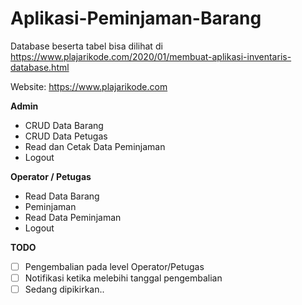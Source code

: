 # Aplikasi-Peminjaman-Barang

Database beserta tabel bisa dilihat di https://www.plajarikode.com/2020/01/membuat-aplikasi-inventaris-database.html

Website:
https://www.plajarikode.com

**Admin**

* CRUD Data Barang
* CRUD Data Petugas
* Read dan Cetak Data Peminjaman
* Logout

**Operator / Petugas**

* Read Data Barang
* Peminjaman
* Read Data Peminjaman
* Logout

**TODO**

- [ ] Pengembalian pada level Operator/Petugas
- [ ] Notifikasi ketika melebihi tanggal pengembalian
- [ ] Sedang dipikirkan..
